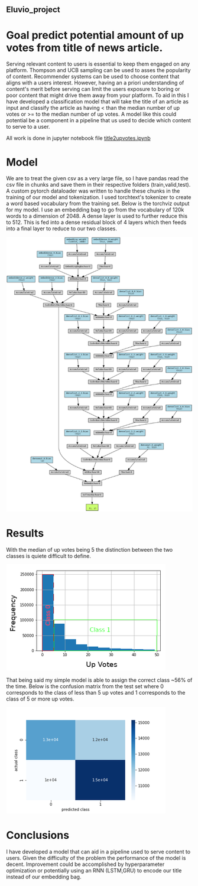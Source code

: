 ## Eluvio_project
# Goal predict potential amount of up votes from title of news article.
Serving relevant content to users is essential to keep them engaged on any platform.
Thompson and UCB sampling can be used to asses the popularity of content.
Recommender systems can be used to choose content that aligns with a users interest.
However, having an a priori understanding of content's merit before serving can limit the users 
exposure to boring or poor content that might drive them away from your platform.
To aid in this I have developed a classification model that will take the title of an 
article as input and classify the article as having < than the median number of up votes
or >= to the median number of up votes. A model like this could potential be a component in a pipeline
that us used to decide which content to serve to a user. 

All work is done in jupyter notebook file [title2upvotes.ipynb](https://github.com/dnoci001/Eluvio_project/blob/main/title2upvotes.ipynb)

# Model
We are to treat the given csv as a very large file, so I have pandas read the csv file in chunks 
and save them in their respective folders (train,valid,test). A custom pytorch dataloader was written
to handle these chunks in the training of our model and tokenization. I used torchtext's tokenizer
to create a word based vocabulary from the training set. Below is the torchviz output for my model.
I use an embedding bag to go from the vocabulary of 120k words to a dimension of 2048. A dense
layer is used to further reduce this to 512. This is fed into a dense residual block of 4 layers 
which then feeds into a final layer to reduce to our two classes.

![](https://github.com/dnoci001/Eluvio_project/blob/main/images/torchviz.png)

# Results
With the median of up votes being 5 the distinction between the two classes is quiete difficult to
define.

![](https://github.com/dnoci001/Eluvio_project/blob/main/images/upvotes.png)

That being said my simple model is able to assign the correct class ~56% of the time.
Below is the confusion matrix from the test set where 0 corresponds to the class of less than 5 up votes and 1
corresponds to the class of 5 or more up votes.

![](https://github.com/dnoci001/Eluvio_project/blob/main/images/confusion_mat.png)

# Conclusions
I have developed a model that can aid in a pipeline used to serve content to users. Given the difficulty of the problem
the performance of the model is decent. Improvement could be accomplished by hyperparameter optimization or potentially
using an RNN (LSTM,GRU) to encode our title instead of our embedding bag.

